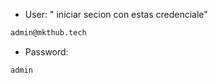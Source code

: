 


* User:  " iniciar secion con estas credenciale"
```bash
admin@mkthub.tech
```
* Password: 
```bash
admin
```
   




